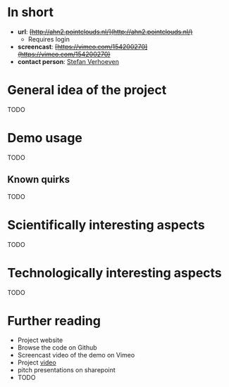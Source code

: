 # In short

- **url**: ~~[http://ahn2.pointclouds.nl/](http://ahn2.pointclouds.nl/)~~
  - Requires login
- **screencast**: ~~[https://vimeo.com/154200270](https://vimeo.com/154200270)~~
- **contact person**: [Stefan Verhoeven](https://www.esciencecenter.nl/profile/ing.-stefan-verhoeven)


# General idea of the project

TODO

# Demo usage

TODO

## Known quirks

TODO

# Scientifically interesting aspects

TODO

# Technologically interesting aspects

TODO

# Further reading

- Project website
- Browse the code on Github
- Screencast video of the demo on Vimeo
- Project [video](https://vimeo.com/106796321)
- pitch presentations on sharepoint
- TODO
